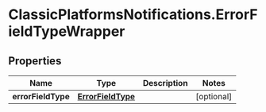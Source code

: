 # ClassicPlatformsNotifications.ErrorFieldTypeWrapper

## Properties

Name | Type | Description | Notes
------------ | ------------- | ------------- | -------------
**errorFieldType** | [**ErrorFieldType**](ErrorFieldType.md) |  | [optional] 


